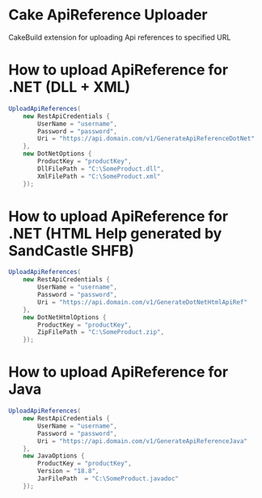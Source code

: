 # Cake ApiReference Uploader
CakeBuild extension for uploading Api references to specified URL

# How to upload ApiReference for .NET (DLL + XML)

```csharp
UploadApiReferences(
    new RestApiCredentials {
        UserName = "username", 
        Password = "password", 
        Uri = "https://api.domain.com/v1/GenerateApiReferenceDotNet"
    },
    new DotNetOptions {
        ProductKey = "productKey",
        DllFilePath = "C:\SomeProduct.dll",
        XmlFilePath = "C:\SomeProduct.xml"
    });  
```     

# How to upload ApiReference for .NET (HTML Help generated by SandCastle SHFB)

```csharp
UploadApiReferences(
    new RestApiCredentials {
        UserName = "username", 
        Password = "password", 
        Uri = "https://api.domain.com/v1/GenerateDotNetHtmlApiRef"
    },
    new DotNetHtmlOptions {
        ProductKey = "productKey",
        ZipFilePath = "C:\SomeProduct.zip",
    });  
```       

# How to upload ApiReference for Java

```csharp        
UploadApiReferences(
    new RestApiCredentials {
        UserName = "username", 
        Password = "password", 
        Uri = "https://api.domain.com/v1/GenerateApiReferenceJava"
    },
    new JavaOptions {
        ProductKey = "productKey",
        Version = "18.8",
        JarFilePath  = "C:\SomeProduct.javadoc"
    });   
``` 
